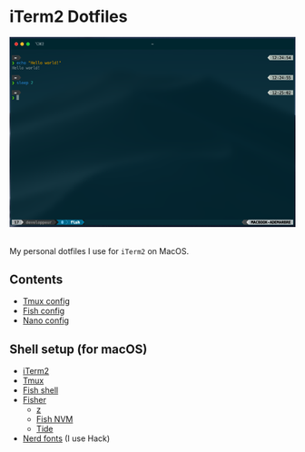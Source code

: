 # iTerm2 Dotfiles

<div align="center">
  <img width="800" src="./media/screen1.png" alt="Screen of the terminal" />  
</div>

<br/>

My personal dotfiles I use for `iTerm2` on MacOS.

## Contents

- [Tmux config](/tmux/README.md)
- [Fish config](/fish/README.md)
- [Nano config](/nano/README.md)

## Shell setup (for macOS)

- [iTerm2](https://iterm2.com/)
- [Tmux](https://github.com/tmux/tmux/wiki)
- [Fish shell](https://fishshell.com/)
- [Fisher](https://github.com/jorgebucaran/fisher)
  - [z](https://github.com/jethrokuan/z)
  - [Fish NVM](https://github.com/jorgebucaran/nvm.fish)
  - [Tide](https://github.com/IlanCosman/tide)
- [Nerd fonts](https://github.com/ryanoasis/nerd-fonts) (I use Hack)
